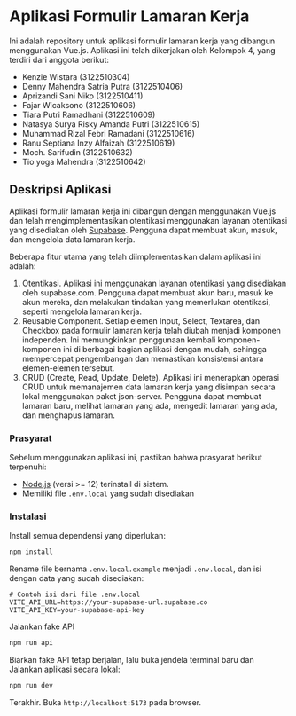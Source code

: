 # Aplikasi Formulir Lamaran Kerja

Ini adalah repository untuk aplikasi formulir lamaran kerja yang dibangun menggunakan Vue.js. Aplikasi ini telah dikerjakan oleh Kelompok 4, yang terdiri dari anggota berikut:

- Kenzie Wistara (3122510304)
- Denny Mahendra Satria Putra (3122510406)
- Aprizandi Sani Niko (3122510411)
- Fajar Wicaksono (3122510606)
- Tiara Putri Ramadhani (3122510609)
- Natasya Surya Risky Amanda Putri (3122510615)
- Muhammad Rizal Febri Ramadani (3122510616)
- Ranu Septiana Inzy Alfaizah (3122510619)
- Moch. Sarifudin (3122510632)
- Tio yoga Mahendra (3122510642)

## Deskripsi Aplikasi

Aplikasi formulir lamaran kerja ini dibangun dengan menggunakan Vue.js dan telah mengimplementasikan otentikasi menggunakan layanan otentikasi yang disediakan oleh [Supabase](supabase.com). Pengguna dapat membuat akun, masuk, dan mengelola data lamaran kerja.

Beberapa fitur utama yang telah diimplementasikan dalam aplikasi ini adalah:

1. Otentikasi. Aplikasi ini menggunakan layanan otentikasi yang disediakan oleh supabase.com. Pengguna dapat membuat akun baru, masuk ke akun mereka, dan melakukan tindakan yang memerlukan otentikasi, seperti mengelola lamaran kerja.
2. Reusable Component. Setiap elemen Input, Select, Textarea, dan Checkbox pada formulir lamaran kerja telah diubah menjadi komponen independen. Ini memungkinkan penggunaan kembali komponen-komponen ini di berbagai bagian aplikasi dengan mudah, sehingga mempercepat pengembangan dan memastikan konsistensi antara elemen-elemen tersebut.
3. CRUD (Create, Read, Update, Delete). Aplikasi ini menerapkan operasi CRUD untuk memanajemen data lamaran kerja yang disimpan secara lokal menggunakan paket json-server. Pengguna dapat membuat lamaran baru, melihat lamaran yang ada, mengedit lamaran yang ada, dan menghapus lamaran.

### Prasyarat

Sebelum menggunakan aplikasi ini, pastikan bahwa prasyarat berikut terpenuhi:

- [Node.js](https://nodejs.org) (versi >= 12) terinstall di sistem.
- Memiliki file `.env.local` yang sudah disediakan

### Instalasi

Install semua dependensi yang diperlukan:

```sh
npm install
```

Rename file bernama `.env.local.example` menjadi `.env.local`, dan isi dengan data yang sudah disediakan:

```env
# Contoh isi dari file .env.local
VITE_API_URL=https://your-supabase-url.supabase.co
VITE_API_KEY=your-supabase-api-key
```

Jalankan fake API

```sh
npm run api
```

Biarkan fake API tetap berjalan, lalu buka jendela terminal baru dan Jalankan aplikasi secara lokal:

```sh
npm run dev
```

Terakhir. Buka `http://localhost:5173` pada browser.
